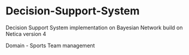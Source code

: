 # Decision-Support-System
Decision Support System implementation on Bayesian Network build on Netica version 4

Domain - Sports Team management

